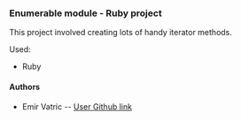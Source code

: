### Enumerable module - Ruby project

This project involved creating lots of handy iterator methods.

Used:

- Ruby

#### Authors

- Emir Vatric -- [User Github link](https://github.com/EmirVatric)
